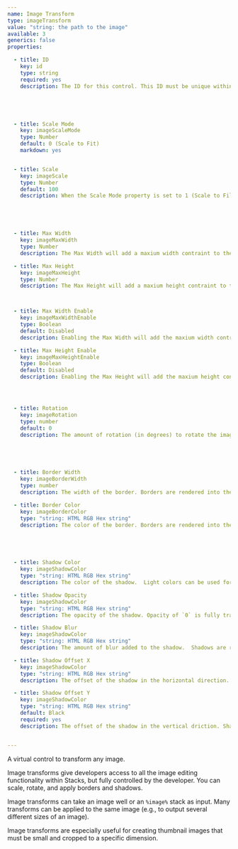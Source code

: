 ```yaml
---
name: Image Transform
type: imageTransform
value: "string: the path to the image"
available: 3
generics: false
properties:

  - title: ID
    key: id
    type: string
    required: yes
    description: The ID for this control. This ID must be unique within this stack. The ID is used to refer to the control's property. IDs should be alpha-numeric (dashes and underscores are allowed), but should not contain special characters.





  - title: Scale Mode
    key: imageScaleMode
    type: Number
    default: 0 (Scale to Fit)
    markdown: yes


  - title: Scale
    key: imageScale
    type: Number
    default: 100
    description: When the Scale Mode property is set to 1 (Scale to Fill), you may either define a scale percent, width/height maximums, or both. If both or set, then the Max Width and Max Height properties take precidence.





  - title: Max Width
    key: imageMaxWidth
    type: Number
    description: The Max Width will add a maxium width contraint to the image. This constraint is only applied if the value is non-zero and the Max Width Enable property is enabled. This contraint will take precedence over other properties (such as the Scale property.)

  - title: Max Height
    key: imageMaxHeight
    type: Number
    description: The Max Height will add a maxium height contraint to the image. This constraint is only applied if the value is non-zero and the Max Height Enable property is enabled. This contraint will take precedence over other properties (such as the Scale property.)



  - title: Max Width Enable
    key: imageMaxWidthEnable
    type: Boolean
    default: Disabled
    description: Enabling the Max Width will add the maxium width contraint to the image specified in the Max Width property.  This contraint will take precedence over other properties (such as the Scale property.)

  - title: Max Height Enable
    key: imageMaxHeightEnable
    type: Boolean
    default: Disabled
    description: Enabling the Max Height will add the maxium height contraint to the image specified in the Max Height property.  This contraint will take precedence over other properties (such as the Scale property.)




  - title: Rotation
    key: imageRotation
    type: number
    default: 0
    description: The amount of rotation (in degrees) to rotate the image. The rotation is not done in CSS. The image is rotated and rerendered. Note that image rotations of just a few degrees, especially of smaller images, can lead to artifacts.





  - title: Border Width
    key: imageBorderWidth
    type: number
    description: The width of the border. Borders are rendered into the image (not CSS).

  - title: Border Color
    key: imageBorderColor
    type: "string: HTML RGB Hex string"
    description: The color of the border. Borders are rendered into the image (not CSS).





  - title: Shadow Color
    key: imageShadowColor
    type: "string: HTML RGB Hex string"
    description: The color of the shadow.  Light colors can be used for a glow effect. Shadows are rendered into the image (not CSS).

  - title: Shadow Opacity
    key: imageShadowColor
    type: "string: HTML RGB Hex string"
    description: The opacity of the shadow. Opacity of `0` is fully transparent and will disable the shadow. Shadows are rendered into the image (not CSS).

  - title: Shadow Blur
    key: imageShadowColor
    type: "string: HTML RGB Hex string"
    description: The amount of blur added to the shadow.  Shadows are rendered into the image (not CSS).

  - title: Shadow Offset X
    key: imageShadowColor
    type: "string: HTML RGB Hex string"
    description: The offset of the shadow in the horizontal direction.  Shadows are rendered into the image (not CSS).

  - title: Shadow Offset Y
    key: imageShadowColor
    type: "string: HTML RGB Hex string"
    default: Black
    required: yes
    description: The offset of the shadow in the vertical driction. Shadows are rendered into the image (not CSS).


---
```


A virtual control to transform any image. 

Image transforms give developers access to all the image editing functionality within Stacks, but fully controlled by the developer. You can scale, rotate, and apply borders and shadows. 

Image transforms can take an image well or an `%image%` stack as input. Many transforms can be applied to the same image (e.g., to output several different sizes of an image). 

Image transforms are especially useful for creating thumbnail images that must be small and cropped to a specific dimension.
